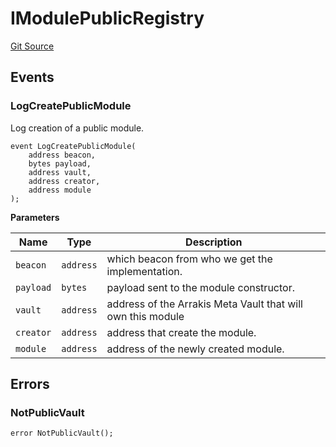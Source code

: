 # IModulePublicRegistry

[Git Source](https://github.com/ArrakisFinance/arrakis-modular/blob/main/src/interfaces/IModulePublicRegistry.sol)

## Events

### LogCreatePublicModule

Log creation of a public module.

```solidity
event LogCreatePublicModule(
    address beacon,
    bytes payload,
    address vault,
    address creator,
    address module
);
```

**Parameters**

| Name      | Type      | Description                                                 |
| --------- | --------- | ----------------------------------------------------------- |
| `beacon`  | `address` | which beacon from who we get the implementation.            |
| `payload` | `bytes`   | payload sent to the module constructor.                     |
| `vault`   | `address` | address of the Arrakis Meta Vault that will own this module |
| `creator` | `address` | address that create the module.                             |
| `module`  | `address` | address of the newly created module.                        |

## Errors

### NotPublicVault

```solidity
error NotPublicVault();
```
